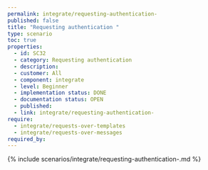 ```yaml
---
permalink: integrate/requesting-authentication-
published: false
title: "Requesting authentication "
type: scenario
toc: true
properties:
  - id: SC32
  - category: Requesting authentication
  - description:
  - customer: All
  - component: integrate
  - level: Beginner
  - implementation status: DONE
  - documentation status: OPEN
  - published:
  - link: integrate/requesting-authentication-
require:
  - integrate/requests-over-templates
  - integrate/requests-over-messages
required_by:
---
```


{% include scenarios/integrate/requesting-authentication-.md %}
